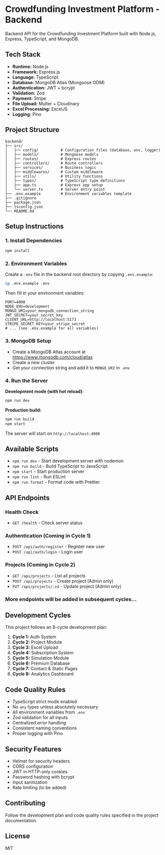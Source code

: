 # Crowdfunding Investment Platform - Backend

Backend API for the Crowdfunding Investment Platform built with Node.js, Express, TypeScript, and MongoDB.

## Tech Stack

- **Runtime:** Node.js
- **Framework:** Express.js
- **Language:** TypeScript
- **Database:** MongoDB Atlas (Mongoose ODM)
- **Authentication:** JWT + bcrypt
- **Validation:** Zod
- **Payment:** Stripe
- **File Upload:** Multer + Cloudinary
- **Excel Processing:** ExcelJS
- **Logging:** Pino

## Project Structure

```
backend/
├── src/
│   ├── config/          # Configuration files (database, env, logger)
│   ├── models/          # Mongoose models
│   ├── routes/          # Express routes
│   ├── controllers/     # Route controllers
│   ├── services/        # Business logic
│   ├── middlewares/     # Custom middleware
│   ├── utils/           # Utility functions
│   ├── types/           # TypeScript type definitions
│   ├── app.ts           # Express app setup
│   └── server.ts        # Server entry point
├── .env.example         # Environment variables template
├── .gitignore
├── package.json
├── tsconfig.json
└── README.md
```

## Setup Instructions

### 1. Install Dependencies

```bash
npm install
```

### 2. Environment Variables

Create a `.env` file in the backend root directory by copying `.env.example`:

```bash
cp .env.example .env
```

Then fill in your environment variables:

```env
PORT=4000
NODE_ENV=development
MONGO_URI=your_mongodb_connection_string
JWT_SECRET=your_secret_key
CLIENT_URL=http://localhost:5173
STRIPE_SECRET_KEY=your_stripe_secret
# ... (see .env.example for all variables)
```

### 3. MongoDB Setup

- Create a MongoDB Atlas account at https://www.mongodb.com/cloud/atlas
- Create a new cluster
- Get your connection string and add it to `MONGO_URI` in `.env`

### 4. Run the Server

**Development mode (with hot reload):**
```bash
npm run dev
```

**Production build:**
```bash
npm run build
npm start
```

The server will start on `http://localhost:4000`

## Available Scripts

- `npm run dev` - Start development server with nodemon
- `npm run build` - Build TypeScript to JavaScript
- `npm start` - Start production server
- `npm run lint` - Run ESLint
- `npm run format` - Format code with Prettier

## API Endpoints

### Health Check
- `GET /health` - Check server status

### Authentication (Coming in Cycle 1)
- `POST /api/auth/register` - Register new user
- `POST /api/auth/login` - Login user

### Projects (Coming in Cycle 2)
- `GET /api/projects` - List all projects
- `POST /api/projects` - Create project (Admin only)
- `PUT /api/projects/:id` - Update project (Admin only)

### More endpoints will be added in subsequent cycles...

## Development Cycles

This project follows an 8-cycle development plan:

1. **Cycle 1:** Auth System
2. **Cycle 2:** Project Module
3. **Cycle 3:** Excel Upload
4. **Cycle 4:** Subscription System
5. **Cycle 5:** Simulation Module
6. **Cycle 6:** Premium Database
7. **Cycle 7:** Contact & Static Pages
8. **Cycle 8:** Analytics Dashboard

## Code Quality Rules

- TypeScript strict mode enabled
- No `any` types unless absolutely necessary
- All environment variables from `.env`
- Zod validation for all inputs
- Centralized error handling
- Consistent naming conventions
- Proper logging with Pino

## Security Features

- Helmet for security headers
- CORS configuration
- JWT in HTTP-only cookies
- Password hashing with bcrypt
- Input sanitization
- Rate limiting (to be added)

## Contributing

Follow the development plan and code quality rules specified in the project documentation.

## License

MIT
